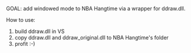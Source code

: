 GOAL: add windowed mode to NBA Hangtime via a wrapper for ddraw.dll.


How to use:
1. build ddraw.dll in VS
2. copy ddraw.dll and ddraw_original.dll to NBA Hangtime's folder
3. profit :-)
